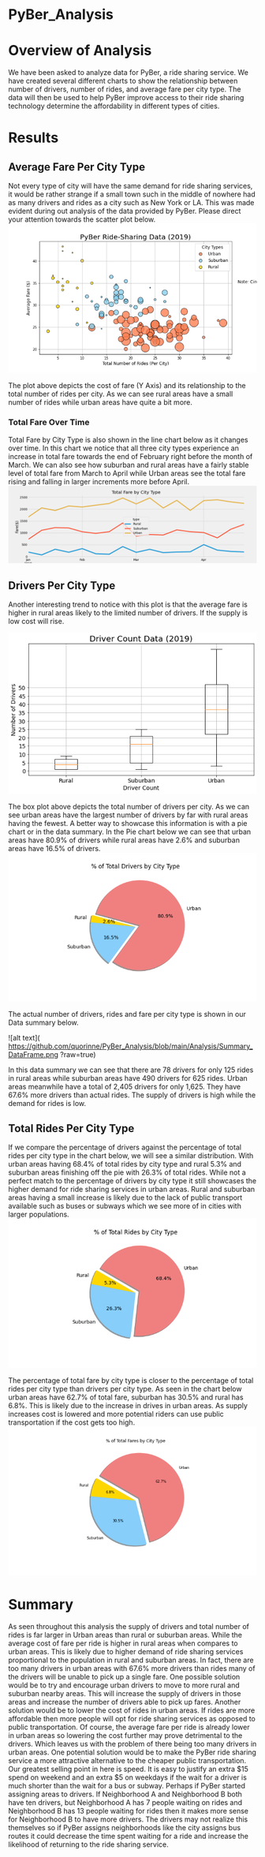 # PyBer_Analysis

# Overview of Analysis

We have been asked to analyze data for PyBer, a ride sharing service. We have created several different charts to show the relationship between number of drivers, number of rides, and average fare per city type. The data will then be used to help PyBer improve access to their ride sharing technology determine the affordability in different types of cities.




# Results

## Average Fare Per City Type
Not every type of city will have the same demand for ride sharing services, it would be rather strange if a small town such in the middle of nowhere had as many drivers and rides as a city such as New York or LA. This was made evident during out analysis of the data provided by PyBer. Please direct your attention towards the scatter plot below. 
![alt text]( https://github.com/quorinne/PyBer_Analysis/blob/main/Analysis/Fig1.png?raw=true)

The plot above depicts the cost of fare (Y Axis) and its relationship to the total number of rides per city. As we can see rural areas have a small number of rides while urban areas have quite a bit more. 

### Total Fare Over Time

Total Fare by City Type is also shown in the line chart below as it changes over time. In this chart we notice that all three city types experience an increase in total fare towards the end of February right before the month of March.  We can also see how suburban and rural areas have a fairly stable level of total fare from March to April while Urban areas see the total fare rising and falling in larger increments more before April. 
![alt text]( https://github.com/quorinne/PyBer_Analysis/blob/main/Analysis/Del2.png?raw=true)




## Drivers Per City Type
Another interesting trend to notice with this plot is that the average fare is higher in rural areas likely to the limited number of drivers. If the supply is low cost will rise. 

![alt text]( https://github.com/quorinne/PyBer_Analysis/blob/main/Analysis/Fig2.png?raw=true)

The box plot above depicts the total number of drivers per city. As we can see urban areas have the largest number of drivers by far with rural areas having the fewest. A better way to showcase this information is with a pie chart or in the data summary. In the Pie chart below we can see that urban areas have 80.9% of drivers while rural areas have 2.6% and suburban areas have 16.5% of drivers.  
![alt text]( https://github.com/quorinne/PyBer_Analysis/blob/main/Analysis/Fig7.png?raw=true)

The actual number of drivers, rides and fare per city type is shown in our Data summary below.  

![alt text]( https://github.com/quorinne/PyBer_Analysis/blob/main/Analysis/Summary_DataFrame.png
?raw=true)

In this data summary we can see that there are 78 drivers for only 125 rides in rural areas while suburban areas have 490 drivers for 625 rides. Urban areas meanwhile have a total of 2,405 drivers for only 1,625. They have 67.6% more drivers than actual rides. The supply of drivers is high while the demand for rides is low. 

## Total Rides Per City Type

If we compare the percentage of drivers against the percentage of total rides per city type in the chart below, we will see a similar distribution. With urban areas having 68.4% of total rides by city type and rural 5.3% and suburban areas finishing off the pie with 26.3% of total rides. While not a perfect match to the percentage of drivers by city type it still showcases the higher demand for ride sharing services in urban areas. Rural and suburban areas having a small increase is likely due to the lack of public transport available such as buses or subways which we see more of in cities with larger populations. 
![alt text]( https://github.com/quorinne/PyBer_Analysis/blob/main/Analysis/Fig6.png?raw=true)

The percentage of total fare by city type is closer to the percentage of total rides per city type than drivers per city type. As seen in the chart below urban areas have 62.7% of total fare, suburban has 30.5% and rural has 6.8%. This is likely due to the increase in drives in urban areas. As supply increases cost is lowered and more potential riders can use public transportation if the cost gets too high. 
![alt text]( https://github.com/quorinne/PyBer_Analysis/blob/main/Analysis/Fig5.png?raw=true)



# Summary
As seen throughout this analysis the supply of drivers and total number of rides is far larger in Urban areas than rural or suburban areas. While the average cost of fare per ride is higher in rural areas when compares to urban areas. This is likely due to higher demand of ride sharing services proportional to the population in rural and suburban areas. In fact, there are too many drivers in urban areas with 67.6% more drivers than rides many of the drivers will be unable to pick up a single fare. 
One possible solution would be to try and encourage urban drivers to move to more rural and suburban nearby areas. This will increase the supply of drivers in those areas and increase the number of drivers able to pick up fares. 
Another solution would be to lower the cost of rides in urban areas. If rides are more affordable then more people will opt for ride sharing services as opposed to public transportation. 
Of course, the average fare per ride is already lower in urban areas so lowering the cost further may prove detrimental to the drivers. Which leaves us with the problem of there being too many drivers in urban areas. One potential solution would be to make the PyBer ride sharing service a more attractive alternative to the cheaper public transportation. Our greatest selling point in here is speed. It is easy to justify an extra $15 spend on weekend and an extra $5 on weekdays if the wait for a driver is much shorter than the wait for a bus or subway. Perhaps if PyBer started assigning areas to drivers. If Neighborhood A and Neighborhood B both have ten drivers, but Neighborhood A has 7 people waiting on rides and Neighborhood B has 13 people waiting for rides then it makes more sense for Neighborhood B to have more drivers. The drivers may not realize this themselves so if PyBer assigns neighborhoods like the city assigns bus routes it could decrease the time spent waiting for a ride and increase the likelihood of returning to the ride sharing service. 



